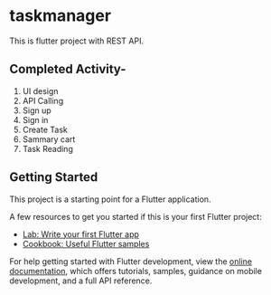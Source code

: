 # taskmanager

This is flutter project with REST API.

## Completed Activity-
1. UI design
2. API Calling
3. Sign up
4. Sign in
5. Create Task
6. Sammary cart
7. Task Reading

## Getting Started

This project is a starting point for a Flutter application.

A few resources to get you started if this is your first Flutter project:

- [Lab: Write your first Flutter app](https://docs.flutter.dev/get-started/codelab)
- [Cookbook: Useful Flutter samples](https://docs.flutter.dev/cookbook)

For help getting started with Flutter development, view the
[online documentation](https://docs.flutter.dev/), which offers tutorials,
samples, guidance on mobile development, and a full API reference.
